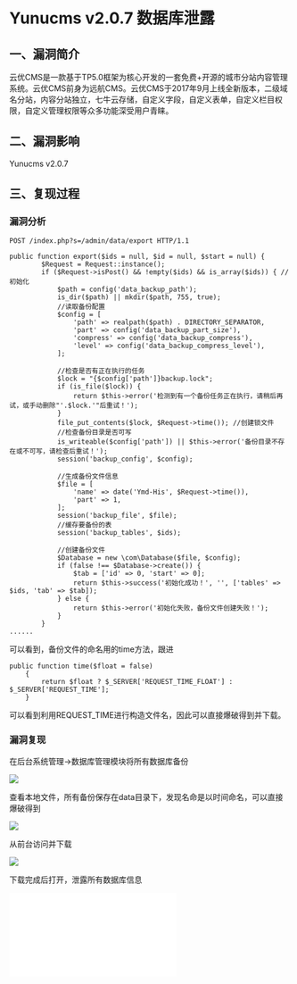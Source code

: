 Yunucms v2.0.7 数据库泄露
=========================

一、漏洞简介
------------

云优CMS是一款基于TP5.0框架为核心开发的一套免费+开源的城市分站内容管理系统。云优CMS前身为远航CMS。云优CMS于2017年9月上线全新版本，二级域名分站，内容分站独立，七牛云存储，自定义字段，自定义表单，自定义栏目权限，自定义管理权限等众多功能深受用户青睐。

二、漏洞影响
------------

Yunucms v2.0.7

三、复现过程
------------

### 漏洞分析

    POST /index.php?s=/admin/data/export HTTP/1.1

    public function export($ids = null, $id = null, $start = null) {
            $Request = Request::instance();
            if ($Request->isPost() && !empty($ids) && is_array($ids)) { //初始化
                $path = config('data_backup_path');
                is_dir($path) || mkdir($path, 755, true);
                //读取备份配置
                $config = [
                    'path' => realpath($path) . DIRECTORY_SEPARATOR,
                    'part' => config('data_backup_part_size'),
                    'compress' => config('data_backup_compress'),
                    'level' => config('data_backup_compress_level'),
                ];

                //检查是否有正在执行的任务
                $lock = "{$config['path']}backup.lock";
                if (is_file($lock)) {
                    return $this->error('检测到有一个备份任务正在执行，请稍后再试，或手动删除"'.$lock.'"后重试！');
                }
                file_put_contents($lock, $Request->time()); //创建锁文件
                //检查备份目录是否可写
                is_writeable($config['path']) || $this->error('备份目录不存在或不可写，请检查后重试！');
                session('backup_config', $config);

                //生成备份文件信息
                $file = [
                    'name' => date('Ymd-His', $Request->time()),
                    'part' => 1,
                ];
                session('backup_file', $file);
                //缓存要备份的表
                session('backup_tables', $ids);

                //创建备份文件
                $Database = new \com\Database($file, $config);
                if (false !== $Database->create()) {
                    $tab = ['id' => 0, 'start' => 0];
                    return $this->success('初始化成功！', '', ['tables' => $ids, 'tab' => $tab]);
                } else {
                    return $this->error('初始化失败，备份文件创建失败！');
                }
            }
    ......

可以看到，备份文件的命名用的time方法，跟进

    public function time($float = false)
        {
            return $float ? $_SERVER['REQUEST_TIME_FLOAT'] : $_SERVER['REQUEST_TIME'];
        }

可以看到利用REQUEST\_TIME进行构造文件名，因此可以直接爆破得到并下载。

### 漏洞复现

在后台系统管理-\>数据库管理模块将所有数据库备份

![](resource/Yunucmsv2.0.7数据库泄露/media/rId26.png)

查看本地文件，所有备份保存在data目录下，发现名命是以时间命名，可以直接爆破得到

![](resource/Yunucmsv2.0.7数据库泄露/media/rId27.png)

从前台访问并下载

![](resource/Yunucmsv2.0.7数据库泄露/media/rId28.png)

下载完成后打开，泄露所有数据库信息

![](resource/Yunucmsv2.0.7数据库泄露/media/rId29.shtml)
